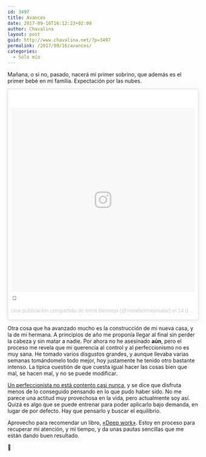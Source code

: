 ```yaml
---
id: 3497
title: Avances
date: 2017-09-16T16:12:23+02:00
author: Chavalina
layout: post
guid: http://www.chavalina.net/?p=3497
permalink: /2017/09/16/avances/
categories:
  - Sólo mío
---
```

Mañana, o si no, pasado, nacerá mi primer sobrino, que además es el primer bebé en mi familia. Expectación por las nubes.

<blockquote class="instagram-media" data-instgrm-captioned data-instgrm-version="7" style=" background:#FFF; border:0; border-radius:3px; box-shadow:0 0 1px 0 rgba(0,0,0,0.5),0 1px 10px 0 rgba(0,0,0,0.15); margin: 1px; max-width:658px; padding:0; width:99.375%; width:-webkit-calc(100% - 2px); width:calc(100% - 2px);"><div style="padding:8px;"> <div style=" background:#F8F8F8; line-height:0; margin-top:40px; padding:50.0% 0; text-align:center; width:100%;"> <div style=" background:url(data:image/png;base64,iVBORw0KGgoAAAANSUhEUgAAACwAAAAsCAMAAAApWqozAAAABGdBTUEAALGPC/xhBQAAAAFzUkdCAK7OHOkAAAAMUExURczMzPf399fX1+bm5mzY9AMAAADiSURBVDjLvZXbEsMgCES5/P8/t9FuRVCRmU73JWlzosgSIIZURCjo/ad+EQJJB4Hv8BFt+IDpQoCx1wjOSBFhh2XssxEIYn3ulI/6MNReE07UIWJEv8UEOWDS88LY97kqyTliJKKtuYBbruAyVh5wOHiXmpi5we58Ek028czwyuQdLKPG1Bkb4NnM+VeAnfHqn1k4+GPT6uGQcvu2h2OVuIf/gWUFyy8OWEpdyZSa3aVCqpVoVvzZZ2VTnn2wU8qzVjDDetO90GSy9mVLqtgYSy231MxrY6I2gGqjrTY0L8fxCxfCBbhWrsYYAAAAAElFTkSuQmCC); display:block; height:44px; margin:0 auto -44px; position:relative; top:-22px; width:44px;"></div></div> <p style=" margin:8px 0 0 0; padding:0 4px;"> <a href="https://www.instagram.com/p/BUFNCpdFoZj/" style=" color:#000; font-family:Arial,sans-serif; font-size:14px; font-style:normal; font-weight:normal; line-height:17px; text-decoration:none; word-wrap:break-word;" target="_blank">📐</a></p> <p style=" color:#c9c8cd; font-family:Arial,sans-serif; font-size:14px; line-height:17px; margin-bottom:0; margin-top:8px; overflow:hidden; padding:8px 0 7px; text-align:center; text-overflow:ellipsis; white-space:nowrap;">Una publicación compartida de Inma Bermejo (@inmabermejosalar) el <time style=" font-family:Arial,sans-serif; font-size:14px; line-height:17px;" datetime="2017-05-14T17:34:17+00:00">14 de May de 2017 a la(s) 10:34 PDT</time></p></div></blockquote>
<script async defer src="//platform.instagram.com/en_US/embeds.js"></script>

Otra cosa que ha avanzado mucho es la construcción de mi nueva casa, y la de mi hermana. A principios de año me proponía llegar al final sin perder la cabeza y sin matar a nadie. Por ahora no he asesinado **aún**, pero el proceso me revela que mi querencia al control y al perfeccionismo no es muy sana. He tomado varios disgustos grandes, y aunque llevaba varias semanas tomándomelo todo mejor, hoy justamente he tenido otro bastante intenso. La típica cuestión de que cuesta igual hacer las cosas bien que mal, se hacen mal, y no se puede modificar.

[Un perfeccionista no está contento casi nunca](https://www.psychologistworld.com/cognitive/maximizers-satisficers-decision-making), y se dice que disfruta menos de lo conseguido pensando en lo que pudo haber sido. No me parece una actitud muy provechosa en la vida, pero actualmente soy así. Quizá es algo que se puede entrenar para poder aplicarlo bajo demanda, en lugar de por defecto. Hay que pensarlo y buscar el equilibrio.

Aprovecho para recomendar un libro, [«Deep work»](http://amzn.to/2f25yrI). Estoy en proceso para recuperar mi atención, y mi tiempo, y da unas pautas sencillas que me están dando buen resultado.

👋